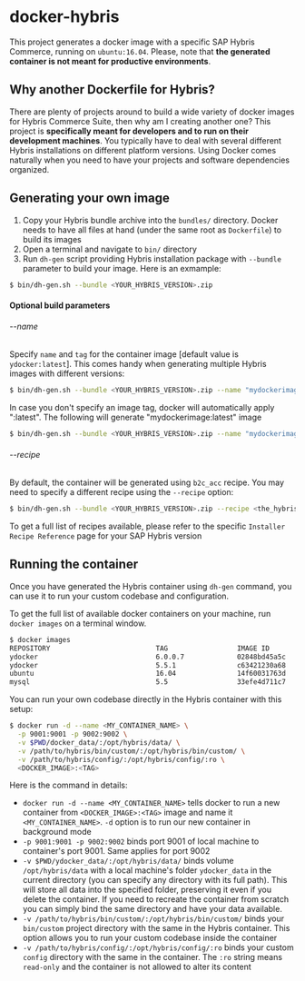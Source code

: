# docker-hybris

This project generates a docker image with a specific SAP Hybris Commerce, running on `ubuntu:16.04`. Please, note that **the generated container is not meant for productive environments**.

## Why another Dockerfile for Hybris?
There are plenty of projects around to build a wide variety of docker images for Hybris Commerce Suite, then why am I creating another one?
This project is **specifically meant for developers and to run on their development machines**. You typically have to deal with several different Hybris installations on different platform versions. Using Docker comes naturally when you need to have your projects and software dependencies organized.

## Generating your own image
1. Copy your Hybris bundle archive into the `bundles/` directory. Docker needs to have all files at hand (under the same root as `Dockerfile`) to build its images
2. Open a terminal and navigate to `bin/` directory
3. Run `dh-gen` script providing Hybris installation package with `--bundle` parameter to build your image. Here is an exmample:
```bash
$ bin/dh-gen.sh --bundle <YOUR_HYBRIS_VERSION>.zip
```

#### Optional build parameters
###### --name
Specify `name` and `tag` for the container image [default value is `ydocker:latest`]. This comes handy when generating multiple Hybris images with different versions:
```bash
$ bin/dh-gen.sh --bundle <YOUR_HYBRIS_VERSION>.zip --name "mydockerimage:6.0.1"
```

In case you don't specify an image tag, docker will automatically apply ":latest". The following will generate "mydockerimage:latest" image
```bash
$ bin/dh-gen.sh --bundle <YOUR_HYBRIS_VERSION>.zip --name "mydockerimage"
```

###### --recipe
By default, the container will be generated using `b2c_acc` recipe. You may need to specify a different recipe using the `--recipe` option:
```bash
$ bin/dh-gen.sh --bundle <YOUR_HYBRIS_VERSION>.zip --recipe <the_hybris_recipe>
```
To get a full list of recipes available, please refer to the specific `Installer Recipe Reference` page for your SAP Hybris version

## Running the container

Once you have generated the Hybris container using `dh-gen` command, you can use it to run your custom codebase and configuration.

To get the full list of available docker containers on your machine, run `docker images` on a terminal window.
```bash
$ docker images
REPOSITORY                          TAG                 IMAGE ID            CREATED             SIZE
ydocker                             6.0.0.7             02848bd45a5c        8 days ago          5.48GB
ydocker                             5.5.1               c63421230a68        12 days ago         8.64GB
ubuntu                              16.04               14f60031763d        11 days ago         120MB
mysql                               5.5                 33efe4d711c7        2 months ago        256MB
```

You can run your own codebase directly in the Hybris container with this setup:
```bash
$ docker run -d --name <MY_CONTAINER_NAME> \
  -p 9001:9001 -p 9002:9002 \
  -v $PWD/docker_data/:/opt/hybris/data/ \
  -v /path/to/hybris/bin/custom/:/opt/hybris/bin/custom/ \
  -v /path/to/hybris/config/:/opt/hybris/config/:ro \
  <DOCKER_IMAGE>:<TAG>
```
Here is the command in details:
* `docker run -d --name <MY_CONTAINER_NAME>` tells docker to run a new container from `<DOCKER_IMAGE>:<TAG>` image and name it `<MY_CONTAINER_NAME>`. `-d` option is to run our new container in background mode
* `-p 9001:9001 -p 9002:9002` binds port 9001 of local machine to container's port 9001. Same applies for port 9002
* `-v $PWD/ydocker_data/:/opt/hybris/data/` binds volume `/opt/hybris/data` with a local machine's folder `ydocker_data` in the current directory (you can specify any directory with its full path). This will store all data into the specified folder, preserving it even if you delete the container. If you need to recreate the container from scratch you can simply bind the same directory and have your data available.
* `-v /path/to/hybris/bin/custom/:/opt/hybris/bin/custom/` binds your `bin/custom` project directory with the same in the Hybris container. This option allows you to run your custom codebase inside the container
* `-v /path/to/hybris/config/:/opt/hybris/config/:ro` binds your custom `config` directory with the same in the container. The `:ro` string means `read-only` and the container is not allowed to alter its content
